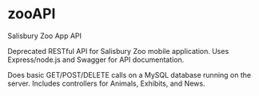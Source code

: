 # zooAPI
Salisbury Zoo App API

Deprecated RESTful API for Salisbury Zoo mobile application. Uses Express/node.js and Swagger for API documentation. 

Does basic GET/POST/DELETE calls on a MySQL database running on the server. Includes controllers for Animals, Exhibits, and News.

